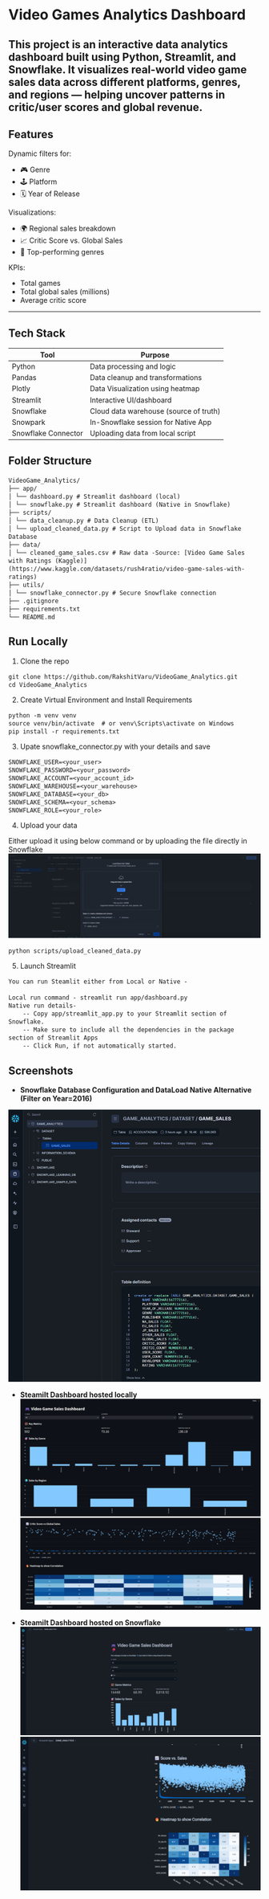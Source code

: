 # Video Games Analytics Dashboard

This project is an interactive data analytics dashboard built using **Python**, **Streamlit**, and **Snowflake**. 
It visualizes real-world video game sales data across different platforms, genres, and regions — helping uncover patterns in critic/user scores and global revenue.
---

## Features

Dynamic filters for:
- 🎮 Genre
- 🕹️ Platform
- 🗓️ Year of Release

Visualizations:
- 🌍 Regional sales breakdown
- 📈 Critic Score vs. Global Sales
- 🎯 Top-performing genres

KPIs:
- Total games
- Total global sales (millions)
- Average critic score
---

## Tech Stack

| Tool         | Purpose                                    |
|--------------|--------------------------------------------|
| Python       | Data processing and logic                  |
| Pandas       | Data cleanup and transformations           |
| Plotly       | Data Visualization using heatmap           |
| Streamlit    | Interactive UI/dashboard                   |
| Snowflake    | Cloud data warehouse (source of truth)     |
| Snowpark     | In-Snowflake session for Native App        |
| Snowflake Connector | Uploading data from local script    |

## Folder Structure
```
VideoGame_Analytics/
├── app/ 
│ └── dashboard.py # Streamlit dashboard (local)
│ └── snowflake.py # Streamlit dashboard (Native in Snowflake)
├── scripts/
│ └── data_cleanup.py # Data Cleanup (ETL)
│ └── upload_cleaned_data.py # Script to Upload data in Snowflake Database
├── data/ 
│ └── cleaned_game_sales.csv # Raw data -Source: [Video Game Sales with Ratings (Kaggle)](https://www.kaggle.com/datasets/rush4ratio/video-game-sales-with-ratings)
├── utils/
│ └── snowflake_connector.py # Secure Snowflake connection
├── .gitignore
├── requirements.txt
└── README.md
```
## Run Locally

1. Clone the repo
```
git clone https://github.com/RakshitVaru/VideoGame_Analytics.git
cd VideoGame_Analytics
```
2. Create Virtual Environment and Install Requirements
```
python -m venv venv
source venv/bin/activate  # or venv\Scripts\activate on Windows
pip install -r requirements.txt
```
3. Upate snowflake_connector.py with your details and save
```
SNOWFLAKE_USER=<your_user>
SNOWFLAKE_PASSWORD=<your_password>
SNOWFLAKE_ACCOUNT=<your_account_id>
SNOWFLAKE_WAREHOUSE=<your_warehouse>
SNOWFLAKE_DATABASE=<your_db>
SNOWFLAKE_SCHEMA=<your_schema>
SNOWFLAKE_ROLE=<your_role>
```
4. Upload your data

Either upload it using below command or by uploading the file directly in Snowflake 
![DataLoad Alternative](assets/load_data.png)

```
python scripts/upload_cleaned_data.py
```
5. Launch Streamlit
```
You can run Steamlit either from Local or Native -

Local run command - streamlit run app/dashboard.py
Native run details-
    -- Copy app/streamlit_app.py to your Streamlit section of Snowflake.
    -- Make sure to include all the dependencies in the package section of Streamlit Apps
    -- Click Run, if not automatically started.
```
## Screenshots
- **Snowflake Database Configuration and DataLoad Native Alternative (Filter on Year=2016)**

![Configuration](assets/DB_Configuration.png)


- **Steamilt Dashboard hosted locally**
![Steamlit Dashboard Local - Filter on Year=2016](assets/Local_Streamlit_1_2016.png)
![Steamlit Dashboard Local - Filter on Year=2016_Map](assets/Local_Streamlit_2_2016.png)

- **Steamilt Dashboard hosted on Snowflake**
![Snowflake-streamlit Dashboard Local - Filter on Year=2016](assets/Snowflake_dashboard_1.png)
![Snowflake-streamlit Dashboard Local - Filter on Year=2016_Map](assets/Snowflake_dashboard_2.png)
